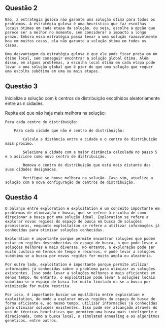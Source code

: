 ## Questão 2

    Não, a estratégia gulosa não garante uma solução ótima para todos os problemas. A estratégia gulosa é uma heurística que faz escolhas locais ótimas em cada etapa da solução, ou seja, escolhe a opção que parece ser a melhor no momento, sem considerar o impacto a longo prazo. Embora essa estratégia possa levar a uma solução razoavelmente boa em muitos casos, ela não garante a solução ótima em todos os casos.

    Uma desvantagem da estratégia gulosa é que ela pode ficar presa em um ótimo local, sem conseguir encontrar a solução global ótima. Além disso, em alguns problemas, a escolha local ótima em cada etapa pode levar a uma solução global que é pior do que uma solução que requer uma escolha subótima em uma ou mais etapas.

## Questão 3

Inicialize a solução com k centros de distribuição escolhidos aleatoriamente entre as n cidades.

Repita até que não haja mais melhora na solução:

    Para cada centro de distribuição:

        Para cada cidade que não é centro de distribuição:

            Calcule a distância entre a cidade e o centro de distribuição mais próximo.

            Selecione a cidade com a maior distância calculada no passo 5 e a adicione como novo centro de distribuição.

            Remova o centro de distribuição que está mais distante das suas cidades designadas.

            Verifique se houve melhora na solução. Caso sim, atualize a solução com a nova configuração de centros de distribuição.

## Questão 4

    O balanço entre exploration e exploitation é um conceito importante em problemas de otimização e busca, que se refere à escolha de como direcionar a busca por uma solução ideal. Exploration se refere a explorar novas regiões do espaço de busca em busca de soluções promissoras, enquanto exploitation se refere a utilizar informações já conhecidas para otimizar soluções conhecidas.

    Exploration é importante porque permite encontrar soluções que podem estar em regiões desconhecidas do espaço de busca, o que pode levar a soluções melhores e mais diversas. No entanto, a exploração pode ser muito custosa em termos de tempo e recursos, e pode levar a soluções subótima se a busca por novas regiões for muito ampla ou aleatória.

    Por outro lado, exploitation é importante porque permite utilizar informações já conhecidas sobre o problema para otimizar as soluções existentes. Isso pode levar a soluções melhores e mais eficientes em menos tempo. No entanto, o exploitation pode levar a soluções locais subótima se o espaço de busca for muito limitado ou se a busca por otimização for muito restrita.

    Por isso, é importante buscar um equilíbrio entre exploration e exploitation, de modo a explorar novas regiões do espaço de busca de forma eficiente e, ao mesmo tempo, utilizar informações já conhecidas para otimizar soluções existentes. Isso pode ser alcançado através do uso de técnicas heurísticas que permitem uma busca mais inteligente e direcionada, como a busca local, o simulated annealing e os algoritmos genéticos, entre outros.